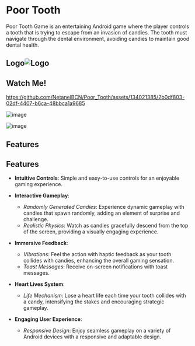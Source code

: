 
# Poor Tooth

Poor Tooth Game is an entertaining Android game where the player controls a tooth that is trying to escape from an invasion of candies. The tooth must navigate through the dental environment, avoiding candies to maintain good dental health.


## Logo![Logo](https://github.com/NetanelBCN/Poor_Tooth/assets/134021385/03582b8a-5a34-426b-9df6-5ca16b33e0b1)

## Watch Me!




https://github.com/NetanelBCN/Poor_Tooth/assets/134021385/2b0df803-02df-4407-b6ca-48bbca1a9685



![image](https://github.com/NetanelBCN/Poor_Tooth/assets/134021385/79aa6a33-47e5-4fa2-b5e8-698ec64a3125)

![image](https://github.com/NetanelBCN/Poor_Tooth/assets/134021385/c5f06e6e-f74b-4fc5-953c-853cd5793bd1)






## Features
## Features

- **Intuitive Controls**: Simple and easy-to-use controls for an enjoyable gaming experience.


- **Interactive Gameplay**:
  - *Randomly Generated Candies*: Experience dynamic gameplay with candies that spawn randomly, adding an element of surprise and challenge.
  - *Realistic Physics*: Watch as candies gracefully descend from the top of the screen, providing a visually engaging experience.

- **Immersive Feedback**:
  - *Vibrations*: Feel the action with haptic feedback as your tooth collides with candies, enhancing the overall gaming sensation.
  - *Toast Messages*: Receive on-screen notifications with toast messages.

- **Heart Lives System**:
  - *Life Mechanism*: Lose a heart life each time your tooth collides with a candy, intensifying the stakes and encouraging strategic gameplay.

- **Engaging User Experience**:
  - *Responsive Design*: Enjoy seamless gameplay on a variety of Android devices with a responsive and adaptable design.
 

